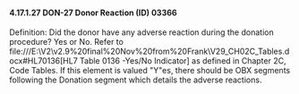 #### 4.17.1.27 DON-27 Donor Reaction (ID) 03366

Definition: Did the donor have any adverse reaction during the donation procedure? Yes or No. Refer to file:///E:\V2\v2.9%20final%20Nov%20from%20Frank\V29_CH02C_Tables.docx#HL70136[HL7 Table 0136 -Yes/No Indicator] as defined in Chapter 2C, Code Tables. If this element is valued "Y"es, there should be OBX segments following the Donation segment which details the adverse reactions.

